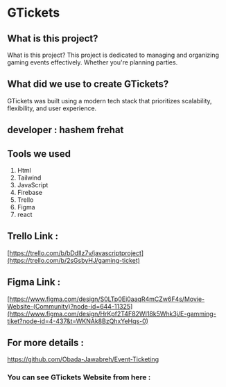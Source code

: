# GTickets

## What is this project?

What is this project? This project is dedicated to managing and organizing gaming events effectively. Whether you're planning parties.

## What did we use to create GTickets?

GTickets was built using a modern tech stack that prioritizes scalability, flexibility, and user experience.

## developer : hashem frehat

## Tools we used

1. Html
2. Tailwind
3. JavaScript
4. Firebase
5. Trello
6. Figma
7. react

## Trello Link :

[https://trello.com/b/bDdlIz7v/javascriptproject](https://trello.com/b/2sGsbyHJ/gaming-ticket)

## Figma Link :

[https://www.figma.com/design/S0LTp0Ei0aaqR4mCZw6F4s/Movie-Website-(Community)?node-id=644-11325](https://www.figma.com/design/HrKpf2T4F82WI18k5Whk3j/E-gamming-tiket?node-id=4-437&t=WKNAk8BzQhxYeHqs-0)

## For more details :

https://github.com/Obada-Jawabreh/Event-Ticketing

### You can see GTickets Website from here :
